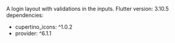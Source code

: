 A login layout with validations in the inputs.
Flutter version: 3.10.5
<br>
dependencies:
  - cupertino_icons: ^1.0.2 <br>
  - provider: ^6.1.1 <br>

